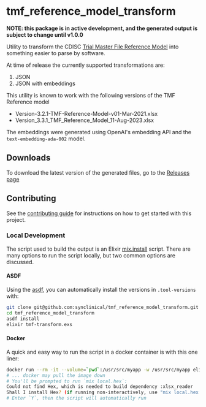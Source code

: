 # tmf_reference_model_transform

**NOTE: this package is in active development, and the generated output is subject to change until v1.0.0**

Utility to transform the CDISC [Trial Master File Reference Model](https://tmfrefmodel.com/) into something easier to parse by software.

At time of release the currently supported transformations are:

1. JSON
2. JSON with embeddings

This utility is known to work with the following versions of the TMF Reference model

* Version-3.2.1-TMF-Reference-Model-v01-Mar-2021.xlsx
* Version_3.3.1_TMF_Reference_Model_11-Aug-2023.xlsx

The embeddings were generated using OpenAI's embedding API and the `text-embedding-ada-002` model.

## Downloads

To download the latest version of the generated files, go to the [Releases page](https://github.com/synclinical/tmf_reference_model_transform/releases)

## Contributing

See the [contributing guide](CONTRIBUTING.md) for instructions on how to get started with this 
project.

### Local Development
The script used to build the output is an Elixir [mix.install](https://hexdocs.pm/mix/1.13.4/Mix.html#install/2) script. There are many options to run the script locally, but two common options are discussed.

#### ASDF

Using the [asdf](tool), you can automatically install the versions in `.tool-versions` with:

```bash
git clone git@github.com:synclinical/tmf_reference_model_transform.git
cd tmf_reference_model_transform
asdf install
elixir tmf-transform.exs
```

#### Docker

A quick and easy way to run the script in a docker container is with this one liner:

```bash
docker run --rm -it --volume=`pwd`:/usr/src/myapp -w /usr/src/myapp elixir:alpine elixir tmf-transform.exs
# ... docker may pull the image down
# You'll be prompted to run `mix local.hex`:
Could not find Hex, which is needed to build dependency :xlsx_reader
Shall I install Hex? (if running non-interactively, use "mix local.hex --force") [Yn]
# Enter `Y`, then the script will automatically run
```
